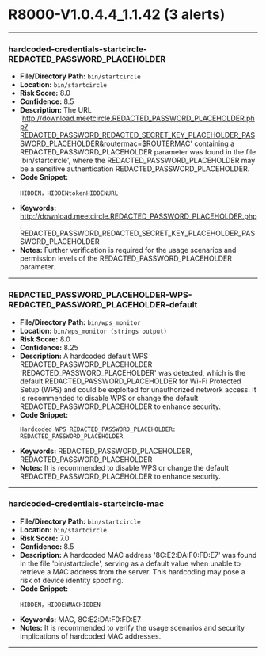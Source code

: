 # R8000-V1.0.4.4_1.1.42 (3 alerts)

---

### hardcoded-credentials-startcircle-REDACTED_PASSWORD_PLACEHOLDER

- **File/Directory Path:** `bin/startcircle`
- **Location:** `bin/startcircle`
- **Risk Score:** 8.0
- **Confidence:** 8.5
- **Description:** The URL 'http://download.meetcircle.REDACTED_PASSWORD_PLACEHOLDER.php?REDACTED_PASSWORD_REDACTED_SECRET_KEY_PLACEHOLDER_PASSWORD_PLACEHOLDER&routermac=$ROUTERMAC' containing a REDACTED_PASSWORD_PLACEHOLDER parameter was found in the file 'bin/startcircle', where the REDACTED_PASSWORD_PLACEHOLDER may be a sensitive authentication REDACTED_PASSWORD_PLACEHOLDER.
- **Code Snippet:**
  ```
  HIDDEN，HIDDENtokenHIDDENURL
  ```
- **Keywords:** http://download.meetcircle.REDACTED_PASSWORD_PLACEHOLDER.php, REDACTED_PASSWORD_REDACTED_SECRET_KEY_PLACEHOLDER_PASSWORD_PLACEHOLDER
- **Notes:** Further verification is required for the usage scenarios and permission levels of the REDACTED_PASSWORD_PLACEHOLDER parameter.

---
### REDACTED_PASSWORD_PLACEHOLDER-WPS-REDACTED_PASSWORD_PLACEHOLDER-default

- **File/Directory Path:** `bin/wps_monitor`
- **Location:** `bin/wps_monitor (strings output)`
- **Risk Score:** 8.0
- **Confidence:** 8.25
- **Description:** A hardcoded default WPS REDACTED_PASSWORD_PLACEHOLDER 'REDACTED_PASSWORD_PLACEHOLDER' was detected, which is the default REDACTED_PASSWORD_PLACEHOLDER for Wi-Fi Protected Setup (WPS) and could be exploited for unauthorized network access. It is recommended to disable WPS or change the default REDACTED_PASSWORD_PLACEHOLDER to enhance security.
- **Code Snippet:**
  ```
  Hardcoded WPS REDACTED_PASSWORD_PLACEHOLDER: REDACTED_PASSWORD_PLACEHOLDER
  ```
- **Keywords:** REDACTED_PASSWORD_PLACEHOLDER, REDACTED_PASSWORD_PLACEHOLDER
- **Notes:** It is recommended to disable WPS or change the default REDACTED_PASSWORD_PLACEHOLDER to enhance security.

---
### hardcoded-credentials-startcircle-mac

- **File/Directory Path:** `bin/startcircle`
- **Location:** `bin/startcircle`
- **Risk Score:** 7.0
- **Confidence:** 8.5
- **Description:** A hardcoded MAC address '8C:E2:DA:F0:FD:E7' was found in the file 'bin/startcircle', serving as a default value when unable to retrieve a MAC address from the server. This hardcoding may pose a risk of device identity spoofing.
- **Code Snippet:**
  ```
  HIDDEN，HIDDENMACHIDDEN
  ```
- **Keywords:** MAC, 8C:E2:DA:F0:FD:E7
- **Notes:** It is recommended to verify the usage scenarios and security implications of hardcoded MAC addresses.

---
